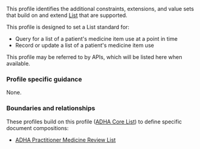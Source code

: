 This profile identifies the additional constraints, extensions, and value sets that build on and extend [List](http://hl7.org/fhir/R4/list.html) that are supported. 

This profile is designed to set a List standard for:
* Query for a list of a patient's medicine item use at a point in time
* Record or update a list of a patient's medicine item use

This profile may be referred to by APIs, which will be listed here when available.


### Profile specific guidance
None.


### Boundaries and relationships
These profiles build on this profile ([ADHA Core List](StructureDefinition-dh-list-core-1.html)) to define specific document compositions:
* [ADHA Practitioner Medicine Review List](StructureDefinition-dh-list-medication-use-pmr-1.html) 
